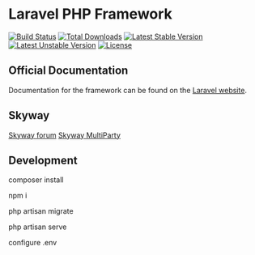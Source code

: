 # Laravel PHP Framework

[![Build Status](https://travis-ci.org/laravel/framework.svg)](https://travis-ci.org/laravel/framework)
[![Total Downloads](https://poser.pugx.org/laravel/framework/d/total.svg)](https://packagist.org/packages/laravel/framework)
[![Latest Stable Version](https://poser.pugx.org/laravel/framework/v/stable.svg)](https://packagist.org/packages/laravel/framework)
[![Latest Unstable Version](https://poser.pugx.org/laravel/framework/v/unstable.svg)](https://packagist.org/packages/laravel/framework)
[![License](https://poser.pugx.org/laravel/framework/license.svg)](https://packagist.org/packages/laravel/framework)

## Official Documentation

Documentation for the framework can be found on the [Laravel website](http://laravel.com/docs).

## Skyway
[Skyway forum](https://support.skyway.io/hc/ja/community/topics)
[Skyway MultiParty](https://github.com/nttcom/SkyWay-MultiParty)

## Development

composer install

npm i

php artisan migrate

php artisan serve

configure .env
